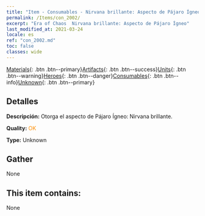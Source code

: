 ```yaml
---
title: "Item - Consumables - Nirvana brillante: Aspecto de Pájaro Ígneo"
permalink: /Items/con_2002/
excerpt: "Era of Chaos  Nirvana brillante: Aspecto de Pájaro Ígneo"
last_modified_at: 2021-03-24
locale: es
ref: "con_2002.md"
toc: false
classes: wide
---
```

 [Materials](/es/Items/){: .btn .btn--primary}[Artifacts](/es/Items/Artifacts/){: .btn .btn--success}[Units](/es/Items/Units/){: .btn .btn--warning}[Heroes](/es/Items/Heroes/){: .btn .btn--danger}[Consumables](/es/Items/Consumables/){: .btn .btn--info}[Unknown](/es/Items/Unknown/){: .btn .btn--primary}

## Detalles
 **Descripción:** Otorga el aspecto de Pájaro Ígneo: Nirvana brillante.

 **Quality:** <span style="color: #FF8C00">OK</span>

 **Type:** Unknown

## Gather

  None

## This item contains:

  None

